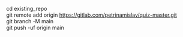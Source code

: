 cd existing_repo <br />
git remote add origin https://gitlab.com/petrinamislav/quiz-master.git <br />
git branch -M main <br />
git push -uf origin main <br />
